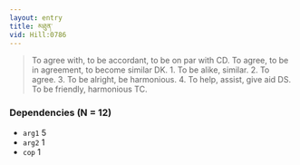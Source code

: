 ```yaml
---
layout: entry
title: མཐུན་
vid: Hill:0786
---
```

> To agree with, to be accordant, to be on par with CD\. To agree, to be in agreement, to become similar DK\. 1\. To be alike, similar\. 2\. To agree\. 3\. To be alright, be harmonious\. 4\. To help, assist, give aid DS\. To be friendly, harmonious TC\.


### Dependencies (N = 12)
* `arg1` 5
* `arg2` 1
* `cop` 1

